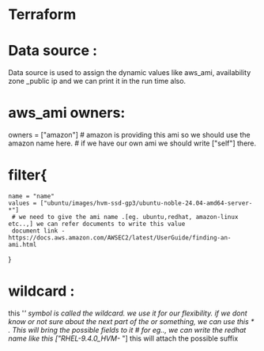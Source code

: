 # Terraform
# Data source :
 Data source is used to assign the dynamic values like aws_ami, availability zone _public ip and we can print it in the run time also.

# aws_ami owners:
 owners = ["amazon"]  # amazon is providing this ami so we should use the amazon name  here.
                       # if we have our own ami we should write ["self"] there.

# filter{
    name = "name"
    values = ["ubuntu/images/hvm-ssd-gp3/ubuntu-noble-24.04-amd64-server-*"]       
     # we need to give the ami name .[eg. ubuntu,redhat, amazon-linux etc..,] we can refer documents to write this value
     document link - https://docs.aws.amazon.com/AWSEC2/latest/UserGuide/finding-an-ami.html

  }

# wildcard :
  this '*' symbol is called the wildcard. we use it for our flexibility. if we dont know or not sure about the next part of the or something, we can use this * . This will bring the possible fields to it
    # for eg.., we can write the redhat name like this ["RHEL-9.4.0_HVM-* "] this will attach the possible suffix

